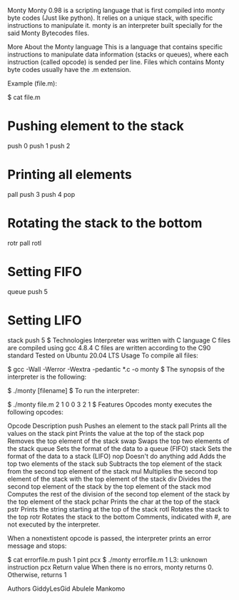 Monty
Monty 0.98 is a scripting language that is first compiled into monty byte codes (Just like python). It relies on a unique stack, with specific instructions to manipulate it. monty is an interpreter built specially for the said Monty Bytecodes files.

More About the Monty language
This is a language that contains specific instructions to manipulate data information (stacks or queues), where each instruction (called opcode) is sended per line. Files which contains Monty byte codes usually have the .m extension.

Example (file.m):

$ cat file.m
# Pushing element to the stack
push 0
push 1
push 2
# Printing all elements
pall
push 3
push 4
pop
# Rotating the stack to the bottom
rotr
pall
rotl
# Setting FIFO
queue
push 5
# Setting LIFO
stack
push 5
$
Technologies
Interpreter was written with C language
C files are compiled using gcc 4.8.4
C files are written according to the C90 standard
Tested on Ubuntu 20.04 LTS
Usage
To compile all files:

$ gcc -Wall -Werror -Wextra -pedantic *.c -o monty
$
The synopsis of the interpreter is the following:

$ ./monty [filename]
$
To run the interpreter:

$ ./monty file.m
2
1
0
0
3
2
1
$
Features
Opcodes
monty executes the following opcodes:

Opcode	Description
push	Pushes an element to the stack
pall	Prints all the values on the stack
pint	Prints the value at the top of the stack
pop	Removes the top element of the stack
swap	Swaps the top two elements of the stack
queue	Sets the format of the data to a queue (FIFO)
stack	Sets the format of the data to a stack (LIFO)
nop	Doesn't do anything
add	Adds the top two elements of the stack
sub	Subtracts the top element of the stack from the second top element of the stack
mul	Multiplies the second top element of the stack with the top element of the stack
div	Divides the second top element of the stack by the top element of the stack
mod	Computes the rest of the division of the second top element of the stack by the top element of the stack
pchar	Prints the char at the top of the stack
pstr	Prints the string starting at the top of the stack
rotl	Rotates the stack to the top
rotr	Rotates the stack to the bottom
Comments, indicated with #, are not executed by the interpreter.

When a nonextistent opcode is passed, the interpreter prints an error message and stops:

$ cat errorfile.m
push 1
pint
pcx
$ ./monty errorfile.m
1
L3: unknown instruction pcx
Return value
When there is no errors, monty returns 0. Otherwise, returns 1

Authors
GiddyLesGid
Abulele Mankomo
